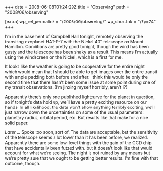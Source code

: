 +++
date = 2008-06-08T01:24:29Z
title = "Observing"
path = "2008/06/observing"

[extra]
wp_rel_permalink = "/2008/06/observing/"
wp_shortlink = "/?p=74"
+++

I’m in the basement of Campbell Hall tonight, remotely observing the
transiting exoplanet HAT-P-7 with the Nickel 40″ telescope on Mount Hamilton.
Conditions are pretty good tonight, though the wind has been gusty and the
telescope has been shaky as a result. This means I’m actually using the
windscreen on the Nickel, which is a first for me.

It looks like the weather is going to be cooperative for the entire night,
which would mean that I should be able to get images over the entire transit
with ample padding both before and after. I think this would be only the
second time that there hasn’t been some issue at some point during one of my
transit observations. (I’m jinxing myself horribly, aren’t I?)

Apparently there’s only one published lightcurve for the planet in question,
so if tonight’s data hold up, we’ll have a pretty exciting resource on our
hands. In all likelihood, the data won’t show anything terribly exciting;
we’ll just narrow down the uncertainties on some of the usual parameters:
planetary radius, orbital period, etc. But results like that make for a nice
solid paper.

_Later_ … Spoke too soon, sort of. The data are acceptable, but the
sensitivity of the telescope seems a lot lower than it has been before, we
realized. Apparently there are some low-level things with the gain of the CCD
chip that have accidentally been futzed with, but it doesn’t look like that
would account for what we’re seeing. The night is not ruined by any means but
we’re pretty sure that we ought to be getting better results. I’m fine with
that outcome, though.
